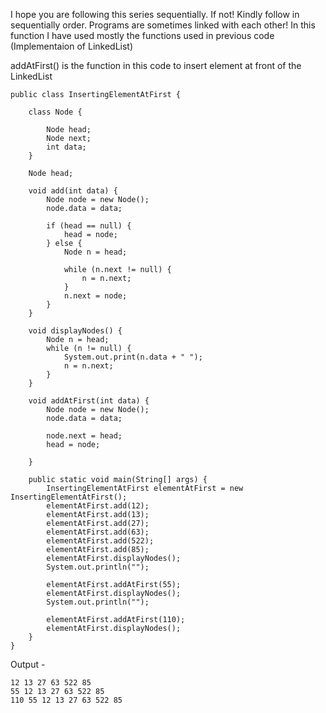 I hope you are following this series sequentially. If not! Kindly follow in sequentially order. Programs are sometimes linked with each other!
In this function I have used mostly the functions used in previous code (Implementaion of LinkedList)

addAtFirst() is the function in this code to insert element at front of the LinkedList


```
public class InsertingElementAtFirst {

    class Node {

        Node head;
        Node next;
        int data;
    }

    Node head;

    void add(int data) {
        Node node = new Node();
        node.data = data;

        if (head == null) {
            head = node;
        } else {
            Node n = head;

            while (n.next != null) {
                n = n.next;
            }
            n.next = node;
        }
    }

    void displayNodes() {
        Node n = head;
        while (n != null) {
            System.out.print(n.data + " ");
            n = n.next;
        }
    }

    void addAtFirst(int data) {
        Node node = new Node();
        node.data = data;

        node.next = head;
        head = node;

    }

    public static void main(String[] args) {
        InsertingElementAtFirst elementAtFirst = new InsertingElementAtFirst();
        elementAtFirst.add(12);
        elementAtFirst.add(13);
        elementAtFirst.add(27);
        elementAtFirst.add(63);
        elementAtFirst.add(522);
        elementAtFirst.add(85);
        elementAtFirst.displayNodes();
        System.out.println("");

        elementAtFirst.addAtFirst(55);
        elementAtFirst.displayNodes();
        System.out.println("");

        elementAtFirst.addAtFirst(110);
        elementAtFirst.displayNodes();
    }
}

```

Output -
```
12 13 27 63 522 85 
55 12 13 27 63 522 85 
110 55 12 13 27 63 522 85 
```
